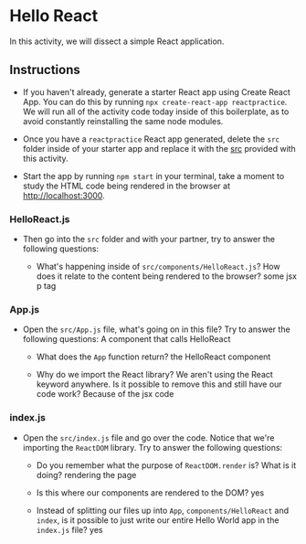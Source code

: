 # Hello React

In this activity, we will dissect a simple React application.

## Instructions

* If you haven't already, generate a starter React app using Create React App. You can do this by running `npx create-react-app reactpractice`. We will run all of the activity code today inside of this boilerplate, as to avoid constantly reinstalling the same node modules.

* Once you have a `reactpractice` React app generated, delete the `src` folder inside of your starter app and replace it with the [src](Unsolved/src) provided with this activity.

* Start the app by running `npm start` in your terminal, take a moment to study the HTML code being rendered in the browser at [http://localhost:3000](http://localhost:3000).

### HelloReact.js

* Then go into the `src` folder and with your partner, try to answer the following questions:

  * What's happening inside of `src/components/HelloReact.js`? How does it relate to the content being rendered to the browser? some jsx p tag

### App.js

* Open the `src/App.js` file, what's going on in this file? Try to answer the following questions:
A component that calls HelloReact

  * What does the `App` function return? the HelloReact component

  * Why do we import the React library? We aren't using the React keyword anywhere. Is it possible to remove this and still have our code work? Because of the jsx code

### index.js

* Open the `src/index.js` file and go over the code. Notice that we're importing the `ReactDOM` library. Try to answer the following questions:

  * Do you remember what the purpose of `ReactDOM.render` is? What is it doing? rendering the page

  * Is this where our components are rendered to the DOM? yes

  * Instead of splitting our files up into `App`, `components/HelloReact` and `index`, is it possible to just write our entire Hello World app in the `index.js` file? yes
